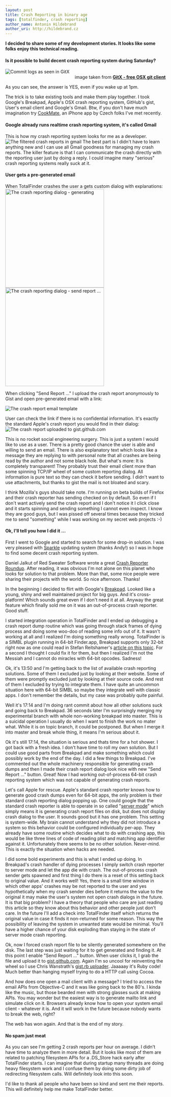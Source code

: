 ```yaml
---
layout: post
title: Crash Reporting in binary age
tags: [totalfinder, crash reporting]
author_name: Antonin Hildebrand
author_uri: http://hildebrand.cz
---
```


**I decided to share some of my development stories. It looks like some folks enjoy this technical reading.**

#### Is it possible to build decent crash reporting system during Saturday?

<img class="blog-image-full-border" src="{{site.url}}/images/crash-development.png" title="Commit logs as seen in GitX">
<div class="small" style="text-align:right">image taken from <a href="http://gitx.frim.nl/"><b>GitX - free OSX git client</b></a></div>

As you can see, the answer is YES, even if you wake up at 1pm.

The trick is to take existing tools and make them play together. I took Google's Breakpad, Apple's OSX crash reporting system, GitHub's gist, User's email client and Google's Gmail. Btw, if you don't have much imagination try [CookMate](http://www.cookmateapp.com), an iPhone app by Czech folks I've met recently.

#### Google already runs realtime crash reporting system, it's called Gmail

This is how my crash reporting system looks for me as a developer.
<img class="blog-image-full-border" src="{{site.url}}/images/gmail-based-crash-reporting.png" title="The filtered crash reports in gmail">
The best part is I didn't have to learn anything new and I can use all Gmail goodness for managing my crash reports. 
The killer feature is that I can communicate the crash directly with the reporting user just by doing a reply.
I could imagine many "serious" crash reporting systems really suck at it.

#### User gets a pre-generated email

When TotalFinder crashes the user a gets custom dialog with explanations:
<img class="blog-image" src="{{site.url}}/images/crash-dialog1.png" width="310" style="float:left" title="The crash reporting dialog - generating">
<img class="blog-image" src="{{site.url}}/images/crash-dialog2.png" width="310" style="float:left" title="The crash reporting dialog - send report ...">
<br clear="all">

When clicking "Send Report ..." I upload the crash report anonymously to Gist and open pre-generated email with a link:

<img src="{{site.url}}/images/crash-reporting-mail.png" class="blog-image-full" title="The crash report email template">

User can check the link if there is no confidential information. It's exactly the standard Apple's crash report you would find in their dialog:
<img src="{{site.url}}/images/crash-reporting-gist.png" class="blog-image-full" title="The crash report uploaded to gist.github.com">

This is no rocket social engineering surgery. This is just a system I would like to use as a user. 
There is a pretty good chance the user is able and willing to send an email.
There is also explanatory text which looks like a message they are replying to with personal note that all crashes are being read by the author and not some black hole.
But what's more: It is completely transparent! They probably trust their email client more than some spinning TCP/IP wheel of some custom reporting dialog. 
All information is pure text so they can check it before sending. I didn't want to use attachments, but thanks to gist the mail is not bloated and scary.

I think Mozilla's guys should take note. I'm running on beta builds of Firefox and their crash reporter has sending checked on by default. So even if I don't want actively send the crash report and I don't notice it I click close and it starts spinning and sending something I cannot even inspect. I know they are good guys, but I was pissed off several times because they tricked me to send "something" while I was working on my secret web projects :-)

#### Ok, I'll tell you how I did it ...

First I went to Google and started to search for some drop-in solution. I was very pleased with [Sparkle](http://sparkle.andymatuschak.org/) updating system (thanks Andy!) so I was in hope to find some decent crash reporting system.

Daniel Jalkut of Red Sweater Software wrote a great [Crash Reporter Roundup](http://www.red-sweater.com/blog/860/crash-reporter-roundup). After reading, it was obvious I'm not alone on this planet who looks for solution to that problem. More than that, some nice people were sharing their projects with the world. So nice afternoon. Thanks!

In the beginning I decided to flirt with Google's [Breakpad](http://code.google.com/p/google-breakpad). Looked like a young, shiny and well maintained project for big guys. And it's cross-platform! Which sounds great even if I don't need it at all. Anyway the great feature which finally sold me on it was an out-of-process crash reporter. Good stuff.

I started integration operation in TotalFinder and I ended up debugging a crash report dump routine which was going through stack frames of dying process and doing some woo-doo of reading some info out of it. It wasn't working at all and I realized I'm doing something really wrong. TotalFinder is a SIMBL plugin running in 64-bit Finder.app, Breakpad supports only 32-bit right now as one could read in Stefan Reitshamer's [article on this topic](http://www.reitshamer.com/?p=18). For a second I thought I could fix it for them, but then I realized I'm not the Messiah and I cannot do miracles with 64-bit opcodes. Sadness!

Ok, it's 13:50 and I'm getting back to the list of available crash reporting solutions. Some of them I excluded just by looking at their website. Some of them were promptly excluded just by looking at their source code. And rest of them I excluded by trying to integrate them. I have quite an uncommon situation here with 64-bit SIMBL so maybe they integrate well with classic apps. I don't remember the details, but my case was probably quite painful.

Well it's 17:14 and I'm doing rant commit about how all other solutions suck and going back to Breakpad. 36 seconds later I'm surprisingly merging my experimental branch with whole non-working breakpad into master. This is a suicidal operation I usually do when I want to finish the work no mater what. While it is on topic branch, it could be postponed. But when I merge it into master and break whole thing, it means I'm serious about it.

Ok it's still 17:14, the situation is serious and thats time for a hot shower. I got back with a fresh idea. I don't have time to roll my own solution. But I could use good parts from Breakpad and make something which could possibly work by the end of the day. I did a few things to Breakpad. I've commented out the whole machinery responsible for generating crash dumps and then I made their crash report dialog look nice with new "Send Report ..." button. Great! Now I had working out-of-process 64-bit crash reporting system which was not capable of generating crash reports. 

Let's call Apple for rescue. Apple's standard crash reporter knows how to generate good crash dumps even for 64-bit apps, the only problem is their standard crash reporting dialog popping up. One could google that the standard crash reporter is able to operate in so called "<a href="http://en.wikipedia.org/wiki/Crash_Reporter_(Mac_OS_X)">server mode</a>" which simply means it is generating crash report files on disk, but does not display crash dialog to the user. It sounds good but it has one problem. This setting is system-wide. My brain cannot understand why they did not introduce a system so this behavior could be configured individually per-app. They already have some routine which decides what to do with crashing app, this would be like three lines of code of reading plist and matching app identifier against it. Unfortunately there seems to be no other solution. Never-mind. This is exactly the situation when hacks are needed. 

I did some bold experiments and this is what I ended up doing. In Breakpad's crash handler of dying processes I simply switch crash reporter to server mode and let the app die with crash. The out-of-process crash sender gets spawned and first thing I do there is a reset of this setting back to original value. And it works well! Yes, there is a small time window in which other apps' crashes may be not reported to the user and yes hypothetically when my crash sender dies before it returns the value to the original it may make the user's system not open crash dialogs in the future. It is that big problem? I have a theory that people who care are just reading this article so they know about this behavior and other people just don't care. In the future I'll add a check into TotalFinder itself which returns the original value in case it finds it non-returned for some reason. This way the possibility of leaving the system in unwanted state would be minimal. You'll have a higher chance of your disk exploding than staying in the state of server mode crash reporting.

Ok, now I forced crash report file to be silently generated somewhere on the disk. The last step was just waiting for it to get generated and finding it. At this point I enable "Send Report ..." button. When user clicks it, I grab the file and upload it to [gist.github.com](http://gist.github.com). Again I'm so uncool for reinventing the wheel so I use Chris Wanstrath's [gist.rb uploader](http://github.com/defunkt/gist). Jaaaaay it's Ruby code! Much better than hanging myself trying to do a HTTP call using Cocoa.

And how does one open a mail client with a message? I tried to access the email APIs from Objective-C and it was like going back to the 80's. I kinda like the music, but those bearded men with strong glasses suck at making APIs. You may wonder but the easiest way is to generate mailto link and simulate click on it. Browsers already know how to open your system email client - whatever it is. And it will work in the future because nobody wants to break the web, right?

The web has won again. And that is the end of my story. 

#### No spam just meat

As you can see I'm getting 2 crash reports per hour on average. I didn't have time to analyze them in more detail. But it looks like most of them are related to patching filesystem APIs for a .DS_Store hack early after TotalFinder starts. I can imagine that during startup many threads are doing heavy filesystem work and I confuse them by doing some dirty job of redirecting filesystem calls. Will definitely look into this soon.

<div class="small">I'd like to thank all people who have been so kind and sent me their reports. This will definitely help me make TotalFinder better.</div>